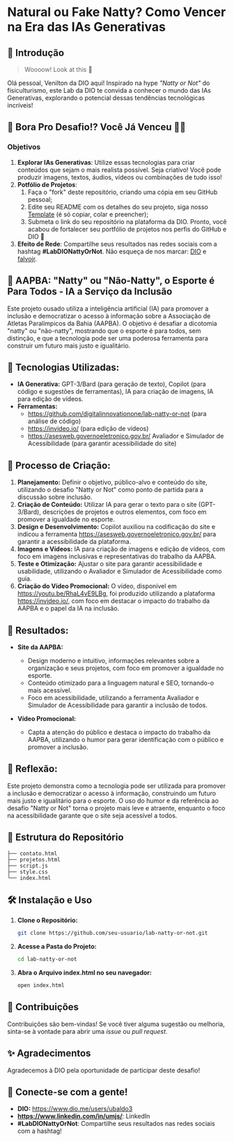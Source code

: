 # Natural ou Fake Natty? Como Vencer na Era das IAs Generativas

## 🚀 Introdução

> Woooow! Look at this 👀

Olá pessoal, Venilton da DIO aqui! Inspirado na hype _"Natty or Not"_ do fisiculturismo, este Lab da DIO te convida a conhecer o mundo das IAs Generativas, explorando o potencial dessas tendências tecnológicas incríveis!

## 🎯 Bora Pro Desafio!? Você Já Venceu 💪🤓

### Objetivos

1. **Explorar IAs Generativas**: Utilize essas tecnologias para criar conteúdos que sejam o mais realista possível. Seja criativo! Você pode produzir imagens, textos, áudios, vídeos ou combinações de tudo isso!
1. **Potfólio de Projetos**:
    1. Faça o "fork" deste repositório, criando uma cópia em seu GitHub pessoal;
    2. Edite seu README com os detalhes do seu projeto, siga nosso [Template](#template) (é só copiar, colar e preencher);
    3. Submeta o link do seu repositório na plataforma da DIO. Pronto, você acabou de fortalecer seu portfólio de projetos nos perfis do GitHub e DIO 🚀
1. **Efeito de Rede**: Compartilhe seus resultados nas redes sociais com a hashtag **#LabDIONattyOrNot**. Não esqueça de nos marcar: [DIO](https://www.linkedin.com/school/dio-makethechange) e [falvojr](https://www.linkedin.com/in/falvojr).

## 🎨 AAPBA: "Natty" ou "Não-Natty", o Esporte é Para Todos - IA a Serviço da Inclusão

Este projeto ousado utiliza a inteligência artificial (IA) para promover a inclusão e democratizar o acesso à informação sobre a Associação de Atletas Paralímpicos da Bahia (AAPBA). O objetivo é desafiar a dicotomia "natty" ou "não-natty", mostrando que o esporte é para todos, sem distinção, e que a tecnologia pode ser uma poderosa ferramenta para construir um futuro mais justo e igualitário.

## 🤖 Tecnologias Utilizadas:

* **IA Generativa:** GPT-3/Bard (para geração de texto), Copilot (para código e sugestões de ferramentas), IA para criação de imagens, IA para edição de vídeos.
* **Ferramentas:**  
    * https://github.com/digitalinnovationone/lab-natty-or-not (para análise de código)
    * https://invideo.io/ (para edição de vídeos)
    * https://asesweb.governoeletronico.gov.br/ Avaliador e Simulador de Acessibilidade (para garantir acessibilidade do site)

## 🧐 Processo de Criação:

1. **Planejamento:**  Definir o objetivo, público-alvo e conteúdo do site, utilizando o desafio "Natty or Not" como ponto de partida para a discussão sobre inclusão.
2. **Criação de Conteúdo:** Utilizar IA para gerar o texto para o site (GPT-3/Bard),  descrições de projetos e outros elementos, com foco em promover a igualdade no esporte. 
3. **Design e Desenvolvimento:** Copilot auxiliou na codificação do site e indicou a ferramenta  https://asesweb.governoeletronico.gov.br/ para garantir a acessibilidade da plataforma. 
4. **Imagens e Vídeos:**  IA para criação de imagens e edição de vídeos, com foco em imagens inclusivas e representativas do trabalho da AAPBA.
5. **Teste e Otimização:** Ajustar o site para garantir acessibilidade e usabilidade, utilizando o Avaliador e Simulador de Acessibilidade como guia.
6. **Criação do Vídeo Promocional:** O vídeo, disponível em https://youtu.be/RhaL4vE9LBg, foi produzido utilizando a plataforma https://invideo.io/, com foco em destacar o impacto do trabalho da AAPBA e o papel da IA na inclusão.

## 🚀 Resultados:

* **Site da AAPBA:**
    * Design moderno e intuitivo, informações relevantes sobre a organização e seus projetos, com foco em promover a igualdade no esporte.
    * Conteúdo otimizado para a linguagem natural e SEO, tornando-o mais acessível.
    * Foco em acessibilidade, utilizando a ferramenta Avaliador e Simulador de Acessibilidade para garantir a inclusão de todos.

* **Vídeo Promocional:** 
    * Capta a atenção do público e destaca o impacto do trabalho da AAPBA, utilizando o humor para gerar identificação com o público e promover a inclusão.

## 💭 Reflexão:

Este projeto demonstra como a tecnologia pode ser utilizada para promover a inclusão e democratizar o acesso à informação, construindo um futuro mais justo e igualitário para o esporte. O uso do humor e da referência ao desafio "Natty or Not" torna o projeto mais leve e atraente, enquanto o foco na acessibilidade garante que o site seja acessível a todos. 

## 📁 Estrutura do Repositório

```
├── contato.html
├── projetos.html
├── script.js
├── style.css
└── index.html
```

## 🛠️ Instalação e Uso

1. **Clone o Repositório:**
   ```bash
   git clone https://github.com/seu-usuario/lab-natty-or-not.git
   ```
2. **Acesse a Pasta do Projeto:**
   ```bash
   cd lab-natty-or-not
   ```
3. **Abra o Arquivo index.html no seu navegador:**
   ```bash
   open index.html 
   ```

## 🤝 Contribuições

Contribuições são bem-vindas! Se você tiver alguma sugestão ou melhoria, sinta-se à vontade para abrir uma _issue_ ou _pull request_.

## ✨ Agradecimentos

Agradecemos à DIO pela oportunidade de participar deste desafio!

## 🎉 Conecte-se com a gente!

* **DIO:** https://www.dio.me/users/ubaldo3
* **https://www.linkedin.com/in/umjs/**: LinkedIn
* **#LabDIONattyOrNot**:  Compartilhe seus resultados nas redes sociais com a hashtag!